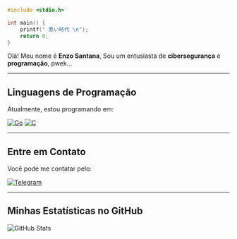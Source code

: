 ```c
#include <stdio.h>

int main() {
    printf(" 悪い時代 \n");
    return 0;
}
```

Olá! Meu nome é **Enzo Santana**, Sou um entusiasta de **cibersegurança** e **programação**, pwek...

---

## Linguagens de Programação

Atualmente, estou programando em:

[![Go](https://img.shields.io/badge/Go-00ADD8?style=for-the-badge&logo=go&logoColor=white)](https://golang.org)
[![C](https://img.shields.io/badge/C-00599C?style=for-the-badge&logo=c&logoColor=white)](https://www.learn-c.org/)

---

## Entre em Contato

Você pode me contatar pelo:

[![Telegram](https://img.shields.io/badge/Telegram-2CA5E0?style=for-the-badge&logo=telegram&logoColor=white)](https://t.me/darkcontent4)

---

## Minhas Estatísticas no GitHub

![GitHub Stats](https://github-readme-stats.vercel.app/api?username=Petrikov2007&theme=blue-green)
